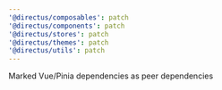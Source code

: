 ```yaml
---
'@directus/composables': patch
'@directus/components': patch
'@directus/stores': patch
'@directus/themes': patch
'@directus/utils': patch
---
```


Marked Vue/Pinia dependencies as peer dependencies
